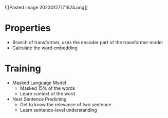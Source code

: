 ![[Pasted image 20230127171624.png]]

# Properties
- Branch of transformer, uses the encoder part of the transformer model
- Calculate the word embedding

# Training
- Masked Language Model
	- Masked 15% of the words
	- Learn context of the word
- Next Sentence Predicting
	- Get to know the relevance of two sentence
	- Learn sentence-level understanding